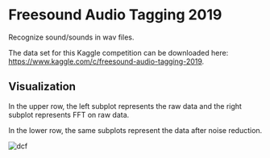 # Freesound Audio Tagging 2019
Recognize sound/sounds in wav files. 

The data set for this Kaggle competition can be downloaded here: https://www.kaggle.com/c/freesound-audio-tagging-2019.

## Visualization
In the upper row, the left subplot represents the raw data and the right subplot represents FFT on raw data.

In the lower row, the same subplots represent the data after noise reduction.

![dcf](https://github.com/yussiroz/Freesound_tagging_2019/blob/master/samples/0026f116..png)

